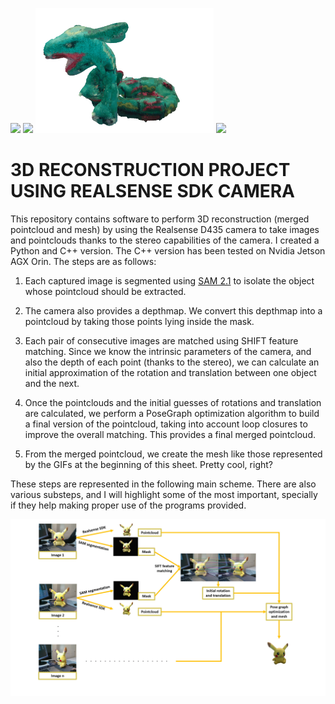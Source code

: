 <!--![Rotating Mesh](assets/gif_rayquaza.gif)-->

<img src="assets/gif_pikachu.gif" height="200"> <img src="assets/gif_totodile.gif" height="200"> <img src="assets/gif_rayquaza.gif" height="200"> <img src="assets/gif_camel.gif" height="200">

# 3D RECONSTRUCTION PROJECT USING REALSENSE SDK CAMERA

This repository contains software to perform 3D reconstruction (merged pointcloud and mesh) by using the Realsense D435 camera to take images and pointclouds thanks to the stereo capabilities of the camera. I created a Python and C++ version. The C++ version has been tested on Nvidia Jetson AGX Orin. The steps are as follows:

1. Each captured image is segmented using [SAM 2.1](https://github.com/facebookresearch/sam2) to isolate the object whose pointcloud should be extracted.

2. The camera also provides a depthmap. We convert this depthmap into a pointcloud by taking those points lying inside the mask.

3. Each pair of consecutive images are matched using SHIFT feature matching. Since we know the intrinsic parameters of the camera, and also the depth of each point (thanks to the stereo), we can calculate an initial approximation of the rotation and translation between one object and the next.

4. Once the pointclouds and the initial guesses of rotations and translation are calculated, we perform a PoseGraph optimization algorithm to build a final version of the pointcloud, taking into account loop closures to improve the overall matching. This provides a final merged pointcloud.

5. From the merged pointcloud, we create the mesh like those represented by the GIFs at the beginning of this sheet. Pretty cool, right?

These steps are represented in the following main scheme. There are also various substeps, and I will highlight some of the most important, specially if they help making proper use of the programs provided.

<img src="assets/scheme.gif">